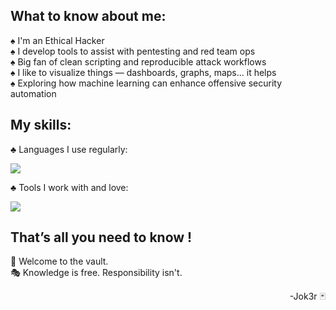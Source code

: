 ## What to know about me:

♠️ I'm an Ethical Hacker    
♠️ I develop tools to assist with pentesting and red team ops  
♠️ Big fan of clean scripting and reproducible attack workflows  
♠️ I like to visualize things — dashboards, graphs, maps... it helps  
♠️ Exploring how machine learning can enhance offensive security automation  

## My skills:
♣️ Languages I use regularly:
<p align="left">
  <img src="https://skillicons.dev/icons?i=python,bash,powershell,c,java,php,html,css,js,mysql,arduino&perline=11" />
</p>

♣️ Tools I work with and love:
<p align="left">
  <img src="https://skillicons.dev/icons?i=kali,raspberrypi,vscode,git,github,nodejs,docker,kubernetes&perline=10" />
</p>  

## That’s all you need to know !

🎰 Welcome to the vault.  
🎭 Knowledge is free. Responsibility isn't.

<p align=right>-Jok3r 🃏</p>
